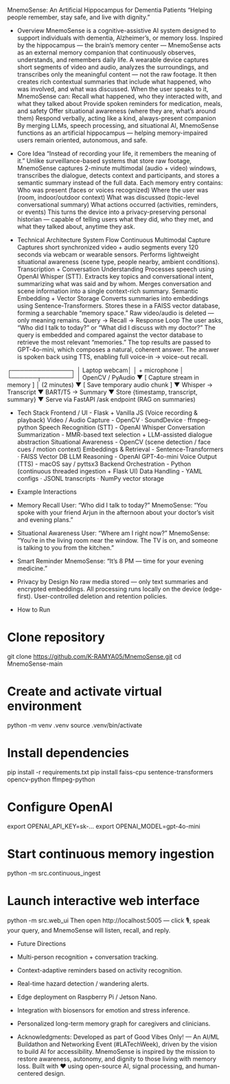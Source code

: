 MnemoSense: An Artificial Hippocampus for Dementia Patients
“Helping people remember, stay safe, and live with dignity.”

- Overview
MnemoSense is a cognitive-assistive AI system designed to support individuals with dementia, Alzheimer’s, or memory loss.
Inspired by the hippocampus — the brain’s memory center — MnemoSense acts as an external memory companion that continuously observes, understands, and remembers daily life.
A wearable device captures short segments of video and audio, analyzes the surroundings, and transcribes only the meaningful content — not the raw footage.
It then creates rich contextual summaries that include what happened, who was involved, and what was discussed.
When the user speaks to it, MnemoSense can:
Recall what happened, who they interacted with, and what they talked about
Provide spoken reminders for medication, meals, and safety
Offer situational awareness (where they are, what’s around them)
Respond verbally, acting like a kind, always-present companion
By merging LLMs, speech processing, and situational AI, MnemoSense functions as an artificial hippocampus — helping memory-impaired users remain oriented, autonomous, and safe.

- Core Idea
“Instead of recording your life, it remembers the meaning of it.”
Unlike surveillance-based systems that store raw footage, MnemoSense captures 2-minute multimodal (audio + video) windows, transcribes the dialogue, detects context and participants, and stores a semantic summary instead of the full data.
Each memory entry contains:
Who was present (faces or voices recognized)
Where the user was (room, indoor/outdoor context)
What was discussed (topic-level conversational summary)
What actions occurred (activities, reminders, or events)
This turns the device into a privacy-preserving personal historian — capable of telling users what they did, who they met, and what they talked about, anytime they ask.

- Technical Architecture
System Flow
Continuous Multimodal Capture
Captures short synchronized video + audio segments every 120 seconds via webcam or wearable sensors.
Performs lightweight situational awareness (scene type, people nearby, ambient conditions).
Transcription + Conversation Understanding
Processes speech using OpenAI Whisper (STT).
Extracts key topics and conversational intent, summarizing what was said and by whom.
Merges conversation and scene information into a single context-rich summary.
Semantic Embedding + Vector Storage
Converts summaries into embeddings using Sentence-Transformers.
Stores these in a FAISS vector database, forming a searchable “memory space.”
Raw video/audio is deleted — only meaning remains.
Query → Recall → Response Loop
The user asks, “Who did I talk to today?” or “What did I discuss with my doctor?”
The query is embedded and compared against the vector database to retrieve the most relevant “memories.”
The top results are passed to GPT-4o-mini, which composes a natural, coherent answer.
The answer is spoken back using TTS, enabling full voice-in → voice-out recall.

┌──────────────┐
│ Laptop webcam│
│ + microphone │
└──────┬───────┘
       │ OpenCV / PyAudio
       ▼
[ Capture stream in memory ]
       │ (2 minutes)
       ▼
[ Save temporary audio chunk ]
       ▼
Whisper → Transcript
       ▼
BART/T5 → Summary
       ▼
Store {timestamp, transcript, summary}
       ▼
Serve via FastAPI /ask endpoint (RAG on summaries)

- Tech Stack
Frontend / UI -	Flask + Vanilla JS (Voice recording & playback)
Video / Audio Capture -	OpenCV · SoundDevice · ffmpeg-python
Speech Recognition (STT) -	OpenAI Whisper
Conversation Summarization -	MMR-based text selection + LLM-assisted dialogue abstraction
Situational Awareness -	OpenCV (scene detection / face cues / motion context)
Embeddings & Retrieval -	Sentence-Transformers · FAISS Vector DB
LLM Reasoning -	OpenAI GPT-4o-mini
Voice Output (TTS) -	macOS say / pyttsx3
Backend Orchestration -	Python (continuous threaded ingestion + Flask UI)
Data Handling -	YAML configs · JSONL transcripts · NumPy vector storage

- Example Interactions
- Memory Recall
User: “Who did I talk to today?”
MnemoSense: “You spoke with your friend Arjun in the afternoon about your doctor’s visit and evening plans.”
- Situational Awareness
User: “Where am I right now?”
MnemoSense: “You’re in the living room near the window. The TV is on, and someone is talking to you from the kitchen.”
- Smart Reminder
MnemoSense: “It’s 8 PM — time for your evening medicine.”
- Privacy by Design
No raw media stored — only text summaries and encrypted embeddings.
All processing runs locally on the device (edge-first).
User-controlled deletion and retention policies.

- How to Run
# Clone repository
git clone https://github.com/K-RAMYA05/MnemoSense.git
cd MnemoSense-main

# Create and activate virtual environment
python -m venv .venv
source .venv/bin/activate

# Install dependencies
pip install -r requirements.txt
pip install faiss-cpu sentence-transformers opencv-python ffmpeg-python

# Configure OpenAI
export OPENAI_API_KEY=sk-...
export OPENAI_MODEL=gpt-4o-mini

# Start continuous memory ingestion
python -m src.continuous_ingest

# Launch interactive web interface
python -m src.web_ui
Then open http://localhost:5005 — click 🎙️, speak your query, and MnemoSense will listen, recall, and reply.
- Future Directions
- Multi-person recognition + conversation tracking.
- Context-adaptive reminders based on activity recognition.
- Real-time hazard detection / wandering alerts.
- Edge deployment on Raspberry Pi / Jetson Nano.
- Integration with biosensors for emotion and stress inference.
- Personalized long-term memory graph for caregivers and clinicians.

- Acknowledgments:
Developed as part of Good Vibes Only! — An AI/ML Buildathon and Networking Event (#LATechWeek), driven by the vision to build AI for accessibility.
MnemoSense is inspired by the mission to restore awareness, autonomy, and dignity to those living with memory loss.
Built with ❤️ using open-source AI, signal processing, and human-centered design.

